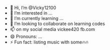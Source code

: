 - 👋 Hi, I’m @Vicky12100
- 👀 I’m interested in ...
- 🌱 I’m currently learning ...
- 💞️ I’m looking to collaborate on learning codes 
- 📫 on my social media vickee420 fb.com
- 😄 Pronouns: ...
- ⚡ Fun fact: listing music with some🔥🔥


<!---
Vicky12100/Vicky12100 is a ✨ special ✨ repository because its `README.md` (this file) appears on your GitHub profile.
You can click the Preview link to take a look at your changes.
--->
